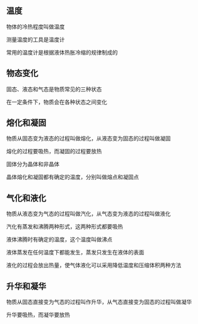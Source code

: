 ## 温度

物体的冷热程度叫做温度

测量温度的工具是温度计

常用的温度计是根据液体热胀冷缩的规律制成的

## 物态变化

固态、液态和气态是物质常见的三种状态

在一定条件下，物质会在各种状态之间变化

## 熔化和凝固

物质从固态变为液态的过程叫做熔化，从液态变为固态的过程叫做凝固

熔化的过程要吸热，而凝固的过程要放热

固体分为晶体和非晶体

晶体熔化和凝固都有确定的温度，分别叫做熔点和凝固点

## 气化和液化

物质从液态变为气态的过程叫做汽化，从气态变为液态的过程叫做液化

汽化有蒸发和沸腾两种形式，这两种形式都要吸热

液体沸腾时有确定的温度，这个温度叫做沸点

液体蒸发在任何温度下都能发生，蒸发只发生在液体的表面

液化的过程会放出热量，使气体液化可以采用降低温度和压缩体积两种方法

## 升华和凝华

物质从固态直接变为气态的过程叫作升华，从气态直接变为固态的过程叫做凝华

升华要吸热，而凝华要放热
